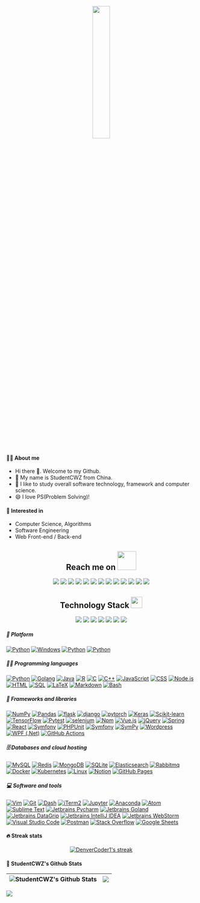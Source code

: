 <p align="center">
  <img src="https://cdn.jsdelivr.net/gh/jasonkayzk/jasonkayzk@master/hello-world.gif" width="30%">
</p>


#### 👨‍💻 About me
- Hi there 👋. Welcome to my Github.
- 🤔 My name is StudentCWZ from China.
- 🌱 I like to study overall software technology, framework and computer science. 
- 😄 I love PS(Problem Solving)!

#### 🔭 Interested in
- Computer Science, Algorithms
- Software Engineering
- Web Front-end / Back-end

<h2 align="center">Reach me on <img src="https://media.giphy.com/media/mGcNjsfWAjY5AEZNw6/giphy.gif" width="50"></h2>
<p align="center">
<img src="https://img.shields.io/badge/-Golang-black?style=flat-square&logo=go"/>
<img src="https://img.shields.io/badge/-Python-black?style=flat-square&logo=python"/>
<img src="https://img.shields.io/badge/-Java-black?style=flat-square&logo=java"/>
<img src="https://img.shields.io/badge/-Vuejs-black?style=flat-square&logo=Vue.js"/>
<img src="https://img.shields.io/badge/-Nodejs-black?style=flat-square&logo=Node.js"/>
<img src="https://img.shields.io/badge/-React-black?style=flat-square&logo=react"/>
<img src="https://img.shields.io/badge/-Redis-black?style=flat-square&logo=redis"/>
<img src="https://img.shields.io/badge/-MongoDB-black?style=flat-square&logo=mongodb"/>
<img src="https://img.shields.io/badge/-MySQL-black?style=flat-square&logo=mysql"/>
<img src="https://img.shields.io/badge/-Docker-black?style=flat-square&logo=docker"/>
<img src="https://img.shields.io/badge/-Kubernetes-black?style=flat-square&logo=kubernetes"/>
<img src="https://img.shields.io/badge/-Git-black?style=flat-square&logo=git"/>
<img src="https://img.shields.io/badge/-GitHub-black?style=flat-square&logo=github"/>
</p>
<p align="center">
<h2 align="center">Technology Stack <img src="https://media.giphy.com/media/WUlplcMpOCEmTGBtBW/giphy.gif" width="30"></h2>


<p align="center">
<img src="https://img.shields.io/badge/C-00599C?style=flat-square&logo=c&logoColor=white"/>
<img src="https://img.shields.io/badge/-java-E34A86?style=flat-square&logo=java"/>
<img src="https://img.shields.io/badge/-C++-00599C?style=flat-square&logo=c"/>
<img src="https://img.shields.io/badge/-HTML5-E34F26?style=flat-square&logo=html5&logoColor=white"/>
<img src="https://img.shields.io/badge/-CSS3-1572B6?style=flat-square&logo=css3"/>
<img src="https://img.shields.io/badge/-Bootstrap-563D7C?style=flat-square&logo=bootstrap"/>
<img src="https://img.shields.io/badge/-Heroku-430098?style=flat-square&logo=heroku"/>
</p>

##### 🚀 Platform
<p>
<a href="#"><img alt="Python" src="https://img.shields.io/badge/MacOS-BigSur-2376bc?style=flat-square&logo=apple&logoColor=white"></a>
<a href="#"><img alt="Windows" src="https://img.shields.io/badge/Windows-10-2376bc?style=flat-square&logo=windows&logoColor=white"></a>
<a href="#"><img alt="Python" src="https://img.shields.io/badge/Linux-Ubuntu-2376bc?style=flat-square&logo=ubuntu&logoColor=white"></a>
<a href="#"><img alt="Python" src="https://img.shields.io/badge/Linux-Centos-2376bc?style=flat-square&logo=centos&logoColor=white"></a>
</p>

##### 👨‍💻 Programming languages
<p>
    <a href="#"><img alt="Python" src="https://img.shields.io/badge/Python-14354C.svg?logo=python&logoColor=white"></a>
    <a href="#"><img alt="Golang" src="https://img.shields.io/badge/Golang-0A9EDC.svg?logo=go&logoColor=white"></a>
    <a href="#"><img alt="Java" src="https://img.shields.io/badge/Java-007396.svg?logo=java&logoColor=white"></a>
    <a href="#"><img alt="R" src="https://img.shields.io/badge/R-276DC3.svg?logo=r&logoColor=white"></a>
    <a href="#"><img alt="C" src="https://custom-icon-badges.herokuapp.com/badge/C-03599C.svg?logo=c-in-hexagon&logoColor=white"></a>
    <a href="#"><img alt="C++" src="https://custom-icon-badges.herokuapp.com/badge/C++-9C033A.svg?logo=cpp2&logoColor=white"></a>
    <a href="#"><img alt="JavaScript" src="https://img.shields.io/badge/JavaScript-F7DF1E.svg?logo=javascript&logoColor=black"></a>
    <a href="#"><img alt="CSS" src="https://img.shields.io/badge/CSS-1572B6.svg?logo=css3&logoColor=white"></a>
    <a href="#"><img alt="Node.js" src="https://img.shields.io/badge/Node.js-43853D.svg?logo=node.js&logoColor=white"></a>
    <a href="#"><img alt="HTML" src="https://img.shields.io/badge/HTML-E34F26.svg?logo=html5&logoColor=white"></a>
    <a href="#"><img alt="SQL" src="https://custom-icon-badges.herokuapp.com/badge/SQL-025E8C.svg?logo=database&logoColor=white"></a>
    <a href="#"><img alt="LaTeX" src="https://img.shields.io/badge/LaTeX-008080.svg?logo=LaTeX&logoColor=white"></a>
    <a href="#"><img alt="Markdown" src="https://img.shields.io/badge/Markdown-FF6F00.svg?logo=markdown&logoColor=white"></a>
    <a href="#"><img alt="Bash" src="https://img.shields.io/badge/Bash-430098?logo=gnu-bash&logoColor=white"></a>
</p>

##### 🧰 Frameworks and libraries

<p>
    <a href="#"><img alt="NumPy" src="https://img.shields.io/badge/Numpy-CB2029?logo=numpy&logoColor=white"></a>
    <a href="#"><img alt="Pandas" src="https://img.shields.io/badge/Pandas-5C2D91?logo=pandas&logoColor=white"></a>
    <a href="#"><img alt="flask" src="https://img.shields.io/badge/-flask-00979D?logo=flask&logoColor=white"></a>
    <a href="#"><img alt="django" src="https://img.shields.io/badge/django-7952B3.svg?logo=django&logoColor=white"></a>
    <a href="#"><img alt="pytorch" src="https://img.shields.io/badge/pytorch-E34A86?logo=pytorch&logoColor=white"></a>
    <a href="#"><img alt="Keras" src="https://img.shields.io/badge/Keras-f05032?logo=Keras&logoColor=white"></a>
    <a href="#"><img alt="Scikit-learn" src="https://img.shields.io/badge/scikit%20learn-F7DF1E.svg?logo=scikit-learn&logoColor=white"></a>
    <a href="#"><img alt="TensorFlow" src="https://img.shields.io/badge/TensorFlow-FF6F00.svg?logo=TensorFlow&logoColor=white"></a>
    <a href="#"><img alt="Pytest" src="https://img.shields.io/badge/Pytest-0A9EDC.svg?logo=pytest&logoColor=white"></a>
    <a href="#"><img alt="selenium" src="https://img.shields.io/badge/selenium-02569B.svg?logo=selenium&logoColor=white"></a>
    <a href="#"><img alt="Npm" src="https://custom-icon-badges.herokuapp.com/badge/Npm-D00000.svg?logo=npm"></a>
    <a href="#"><img alt="Vue.js" src="https://img.shields.io/badge/Vue.js-4fc08d?logo=Vue.js&logoColor=white"></a>
    <a href="#"><img alt="jQuery" src="https://img.shields.io/badge/jQuery-0081CB.svg?logo=jQuery&logoColor=white"></a>
    <a href="#"><img alt="Spring" src="https://custom-icon-badges.herokuapp.com/badge/Spring-25A162.svg?logo=spring&logoColor=white"></a>
    <a href="#"><img alt="React" src="https://img.shields.io/badge/React-20232a.svg?logo=react&logoColor=%2361DAFB"></a>
    <a href="#"><img alt="Symfony" src="https://custom-icon-badges.herokuapp.com/badge/Nextcord-0d1620.svg?logo=nextcord"></a>
    <a href="#"><img alt="PHPUnit" src="https://custom-icon-badges.herokuapp.com/badge/PHPUnit-366488.svg?logo=test-tube&logoColor=white"></a>
    <a href="#"><img alt="Symfony" src="https://img.shields.io/badge/Symfony-111111.svg?logo=symfony&logoColor=white"></a>
    <a href="#"><img alt="SymPy" src="https://img.shields.io/badge/Sympy-3B5526.svg?logo=sympy&logoColor=white"></a>
    <a href="#"><img alt="Wordpress" src="https://img.shields.io/badge/Wordpress-21759B?logo=wordpress&logoColor=white"></a>
    <a href="#"><img alt="WPF (.Net)" src="https://img.shields.io/badge/WPF-5C2D91?logo=.net&logoColor=white"></a>
    <a href="#"><img alt="GitHub Actions" src="https://img.shields.io/badge/GitHub%20Actions-2671E5.svg?logo=github%20actions&logoColor=white"></a>
</p>

##### 🗄️ Databases and cloud hosting

<p>
    <a href="#"><img alt="MySQL" src="https://img.shields.io/badge/MySQL-00f.svg?logo=mysql&logoColor=white"></a>
    <a href="#"><img alt="Redis" src="https://img.shields.io/badge/Redis-C21325.svg?logo=redis&logoColor=white"></a>
    <a href="#"><img alt="MongoDB" src ="https://img.shields.io/badge/MongoDB-4ea94b.svg?logo=mongodb&logoColor=white"></a>
    <a href="#"><img alt="SQLite" src ="https://img.shields.io/badge/SQLite-07405e.svg?logo=sqlite&logoColor=white"></a>
    <a href="#"><img alt="Elasticsearch" src="https://img.shields.io/badge/Elasticsearch-430098.svg?logo=elasticsearch&logoColor=white"></a>
    <a href="#"><img alt="Rabbitmq" src="https://img.shields.io/badge/Rabbitmq-5C2D91?logo=rabbitmq&logoColor=white"></a>
    <a href="#"><img alt="Docker" src ="https://img.shields.io/badge/Docker-316192.svg?logo=docker&logoColor=white"></a>
    <a href="#"><img alt="Kubernetes" src ="https://img.shields.io/badge/Kubernetes-F00000.svg?logo=kubernetes&logoColor=white"></a>
    <a href="#"><img alt="Linux" src="https://img.shields.io/badge/Linux-F7DF1E.svg?logo=linux&logoColor=white"></a>
    <a href="#"><img alt="Notion" src="https://img.shields.io/badge/Notion-FF6F00.svg?logo=notion&logoColor=white"></a>
    <a href="#"><img alt="GitHub Pages" src="https://img.shields.io/badge/GitHub%20Pages-327FC7.svg?logo=github&logoColor=white"></a>
</p>

##### 💻 Software and tools

<p>
    <a href="#"><img alt="Vim" src="https://img.shields.io/badge/Vim-00b56a.svg?logo=Vim&logoColor=white"></a>
    <a href="#"><img alt="Git" src="https://img.shields.io/badge/Git-F05033.svg?logo=git&logoColor=white"></a>
    <a href="#"><img alt="Dash" src="https://img.shields.io/badge/Dash-7952B3.svg?logo=dash&logoColor=white"></a>
    <a href="#"><img alt="iTerm2" src="https://img.shields.io/badge/iTerm2-430098.svg?logo=iTerm2&logoColor=white"></a>
    <a href="#"><img alt="Jupyter" src="https://img.shields.io/badge/Jupyter-F37626.svg?logo=Jupyter&logoColor=white"></a>
    <a href="#"><img alt="Anaconda" src="https://img.shields.io/badge/Anaconda-18A497?logo=anaconda&logoColor=white"></a>
    <a href="#"><img alt="Atom" src="https://img.shields.io/badge/Atom-3DDC84?logo=atom&logoColor=white"></a>
    <a href="#"><img alt="Sublime Text" src="https://img.shields.io/badge/Sublime%20Text-FB542B?logo=sublime%20text&logoColor=white"></a>
    <a href="#"><img alt="Jetbrains Pycharm" src="https://img.shields.io/badge/Jetbrains%20Pycharm-008678.svg?logo=pycharm&logoColor=white"></a>
    <a href="#"><img alt="Jetbrains Goland" src="https://img.shields.io/badge/Jetbrains%20Gland-1793D1.svg?logo=goland&logoColor=white"></a>
    <a href="#"><img alt="Jetbrains DataGrip" src="https://img.shields.io/badge/Jetbrains%20DataGrip-175DDC?logo=datagrip&logoColor=white"></a>
    <a href="#"><img alt="Jetbrains IntelliJ IDEA" src="https://img.shields.io/badge/Jetbrains%20IntelliJ%20IDEA-DD1100.svg?logo=intelliJ%20idea&logoColor=white"></a>
    <a href="#"><img alt="Jetbrains WebStorm" src="https://img.shields.io/badge/Jetbrains%20WebStorm-0000CC?logo=webStorm&logoColor=white"></a>
    <a href="#"><img alt="Visual Studio Code" src="https://img.shields.io/badge/Visual%20Studio%20Code-0078d7.svg?logo=visual-studio-code&logoColor=white"></a>
    <a href="#"><img alt="Postman" src="https://img.shields.io/badge/Postman-FF6C37?logo=postman&logoColor=white"></a>
    <a href="#"><img alt="Stack Overflow" src="https://img.shields.io/badge/-Stack%20Overflow-FE7A16?logo=stack-overflow&logoColor=white"></a>
    <a href="#"><img alt="Google Sheets" src="https://img.shields.io/badge/Google%20Sheets-34A853.svg?logo=google%20sheets&logoColor=white"></a>
</p>

#### 🔥 Streak stats

<!-- GitHub Readme Streak Stats - https://github.com/DenverCoder1/github-readme-streak-stats -->
<p align="center">
  <a href="https://github.com/DenverCoder1/github-readme-streak-stats">
    <img title="🔥 Get streak stats for your profile at git.io/streak-stats" alt="DenverCoder1's streak" src="https://github-readme-streak-stats.herokuapp.com/?user=StudentCWZ&theme=monokai-metallian&hide_border=true"/>
  </a>
</p>

<!-- Some badges are from https://github.com/Ileriayo/markdown-badges -->

#### 📃 StudentCWZ's Github Stats
|![StudentCWZ's Github Stats](https://github-readme-stats.vercel.app/api?username=StudentCWZ&show_icons=true&include_all_commits=true?count_private=true?include_all_commits=true&theme=dracula)|![](https://github-readme-stats.vercel.app/api/top-langs/?username=StudentCWZ&layout=compact&theme=tokyonight&langs_count=10)|
|-|-|

![](https://activity-graph.herokuapp.com/graph?username=StudentCWZ&theme=redical)

<!--
**StudentCWZ/StudentCWZ** is a ✨ _special_ ✨ repository because its `README.md` (this file) appears on your GitHub profile.

Here are some ideas to get you started:

- 🔭 I’m currently working on ...
- 🌱 I’m currently learning ...
- 👯 I’m looking to collaborate on ...
- 🤔 I’m looking for help with ...
- 💬 Ask me about ...
- 📫 How to reach me: ...
- 😄 Pronouns: ...
- ⚡ Fun fact: ...
-->
